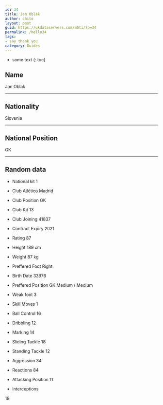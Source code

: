 ```yaml
---
id: 34
title: Jan Oblak
author: chito
layout: post
guid: https://ukdataservers.com/mbti/?p=34
permalink: /hello34
tags:
- say thank you
category: Guides
---
```


* some text
{: toc}


## Name  
Jan Oblak 

* * *

## Nationality  
Slovenia 

* * *

## National Position  
GK 

* * *

## Random data 

  * National kit 
1 

  * Club 
Atlético Madrid 

  * Club Position 
GK 

  * Club Kit 
13 

  * Club Joining 
41837 

  * Contract Expiry 
2021 

  * Rating 
87 

  * Height 
189 cm 

  * Weight 
87 kg 

  * Preffered Foot 
Right 

  * Birth Date 
33976 

  * Preffered Position 
GK Medium / Medium 

  * Weak foot 
3 

  * Skill Moves 
1 

  * Ball Control 
16 

  * Dribbling 
12 

  * Marking 
14 

  * Sliding Tackle 
18 

  * Standing Tackle 
12 

  * Aggression 
34 

  * Reactions 
84 

  * Attacking Position 
11 

  * Interceptions 

19